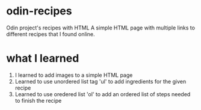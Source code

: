 # odin-recipes

Odin project's recipes with HTML
A simple HTML page with multiple links to different recipes that I found online.

# what I learned

1. I learned to add images to a simple HTML page
2. Learned to use unordered list tag 'ul' to add ingredients for the given recipe
3. Learned to use oredered list 'ol' to add an ordered list of steps needed to finish the recipe
